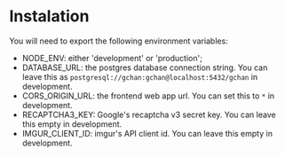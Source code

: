 # Instalation

You will need to export the following environment variables:

- NODE_ENV: either 'development' or 'production';
- DATABASE_URL: the postgres database connection string. You can leave this as `postgresql://gchan:gchan@localhost:5432/gchan` in development.
- CORS_ORIGIN_URL: the frontend web app url. You can set this to `*` in development.
- RECAPTCHA3_KEY: Google's recaptcha v3 secret key. You can leave this empty in development.
- IMGUR_CLIENT_ID: imgur's API client id. You can leave this empty in development.